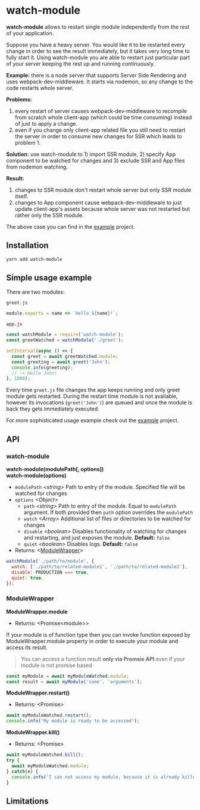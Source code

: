 # watch-module

**watch-module** allows to restart single module independently from the rest of your application.

Suppose you have a heavy server. You would like it to be restarted every change
in order to see the result immediately, but it takes very long time to fully
start it. Using watch-module you are able to restart just particular part of
your server keeping the rest up and running continuously.

**Example:** there is a node server that supports
Server Side Rendering and uses webpack-dev-middleware. It starts
via nodemon, so any change to the code restarts whole server.

**Problems:**
1. every restart of server causes webpack-dev-middleware
to recompile from scratch whole client-app (which could be time consuming)
instead of just to apply a change.
1. even if you change only client-app related file you still need to
restart the server in order to consume new changes for SSR which leads
to problem 1.

**Solution:** use watch-module to 1) import SSR module, 2) specify App
component to be watched for changes and 3) exclude SSR and App files from
nodemon watching.

**Result:**
1. changes to SSR module don't restart whole server but only SSR module itself.
1. changes to App component cause webpack-dev-middleware to just update
client-app's assets because whole server was not restarted but rather only the
SSR module.

The above case you can find in the [example](example) project.

## Installation

```bash
yarn add watch-module
```

## Simple usage example

There are two modules:

`greet.js`
```js
module.exports = name => `Hello ${name}!`;
```

`app.js`
```js
const watchModule = require('watch-module');
const greetWatched = watchModule('./greet');

setInterval(async () => {
  const greet = await greetWatched.module;
  const greeting = await greet('John');
  console.info(greeting);
  // -> Hello John!
}, 1000);
```

Every time `greet.js` file changes the app keeps running and only greet module
gets restarted. During the restart time module is not available, however
its invocations (`greet('John')`) are queued and once the module is back
they gets immediately executed.

For more sophisticated usage example check out the [example](example) project.

## API

### watch-module

**watch-module(modulePath[, options])**<br />
**watch-module(options)**

 - `modulePath` *\<string>* Path to entry of the module. Specified file will be
 watched for changes 
 - `options` *\<Object>*
    - `path` *\<string>* Path to entry of the module. Equal to `modulePath`
    argument. If both provided then `path` option overrides the `modulePath`
    - `watch` *\<Array>* Additional list of files or directories to be watched
    for changes
    - `disable` *\<boolean>* Disables functionality of watching for changes and
    restarting, and just exposes the module. **Default:** `false`
    - `quiet` *\<boolean>* Disables logs. **Default:** `false`
 - Returns: <[ModuleWrapper](#ModuleWrapper)>

```js
watchModule('./path/to/module', {
  watch: ['./path/to/related-module1', './path/to/related-module2'],
  disable: PRODUCTION === true,
  quiet: true,
});
```
 
### ModuleWrapper

**ModuleWrapper.module**

 - Returns: \<Promise\<module>>
 
If your module is of function type then you can invoke function exposed by
ModuleWrapper.module property in order to execute your module and access its
result.
 
>  You can access a function result **only via Promsie API** even if your module
is not promise based
 
```js
const myModule = await myModuleWatched.module;
const result = await myModule('some', 'arguments');
```

**ModuleWrapper.restart()**

 - Returns: \<Promise>
 
```js
await myModuleWatched.restart();
console.info('My module is ready to be accessed');
```

**ModuleWrapper.kill()**

 - Returns: \<Promise>
 
```js
await myModuleWatched.kill();
try {
  await myModuleWatched.module;
} catch(e) {
  console.info('I can not access my module, because it is already killed');
}
```

## Limitations

